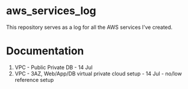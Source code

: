 # aws_services_log
This repository serves as a log for all the AWS services I've created.

# Documentation
1. VPC - Public Private DB - 14 Jul
2. VPC - 3AZ, Web/App/DB virtual private cloud setup - 14 Jul - no/low reference setup

